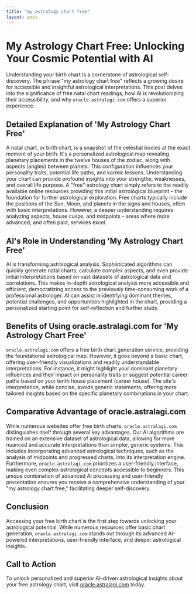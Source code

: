 ```yaml
---
title: "my astrology chart free"
layout: post
---
```


# My Astrology Chart Free: Unlocking Your Cosmic Potential with AI

Understanding your birth chart is a cornerstone of astrological self-discovery.  The phrase "my astrology chart free" reflects a growing desire for accessible and insightful astrological interpretations. This post delves into the significance of free natal chart readings, how AI is revolutionizing their accessibility, and why `oracle.astralagi.com` offers a superior experience.

## Detailed Explanation of 'My Astrology Chart Free'

A natal chart, or birth chart, is a snapshot of the celestial bodies at the exact moment of your birth. It's a personalized astrological map revealing planetary placements in the twelve houses of the zodiac, along with aspects (angles) between planets. This configuration influences your personality traits, potential life paths, and karmic lessons.  Understanding your chart can provide profound insights into your strengths, weaknesses, and overall life purpose.  A "free" astrology chart simply refers to the readily available online resources providing this initial astrological blueprint – the foundation for further astrological exploration.  Free charts typically include the positions of the Sun, Moon, and planets in the signs and houses, often with basic interpretations.  However, a deeper understanding requires analyzing aspects, house cusps, and midpoints – areas where more advanced, and often paid, services excel.

## AI's Role in Understanding 'My Astrology Chart Free'

AI is transforming astrological analysis.  Sophisticated algorithms can quickly generate natal charts, calculate complex aspects, and even provide initial interpretations based on vast datasets of astrological data and correlations. This makes in-depth astrological analysis more accessible and efficient, democratizing access to the previously time-consuming work of a professional astrologer.  AI can assist in identifying dominant themes, potential challenges, and opportunities highlighted in the chart, providing a personalized starting point for self-reflection and further study.

## Benefits of Using oracle.astralagi.com for 'My Astrology Chart Free'

`oracle.astralagi.com` offers a free birth chart generation service, providing the foundational astrological map.  However, it goes beyond a basic chart, offering user-friendly visualizations and readily understandable interpretations.  For instance, it might highlight your dominant planetary influences and their impact on personality traits or suggest potential career paths based on your tenth house placement (career house). The site's interpretation, while concise, avoids generic statements, offering more tailored insights based on the specific planetary combinations in your chart.

## Comparative Advantage of oracle.astralagi.com

While numerous websites offer free birth charts, `oracle.astralagi.com` distinguishes itself through several key advantages.  Our AI algorithms are trained on an extensive dataset of astrological data, allowing for more nuanced and accurate interpretations than simpler, generic systems.  This includes incorporating advanced astrological techniques, such as the analysis of midpoints and progressed charts, into its interpretation engine.  Furthermore, `oracle.astralagi.com` prioritizes a user-friendly interface, making even complex astrological concepts accessible to beginners.  This unique combination of advanced AI processing and user-friendly presentation ensures you receive a comprehensive understanding of your "my astrology chart free," facilitating deeper self-discovery.

## Conclusion

Accessing your free birth chart is the first step towards unlocking your astrological potential. While numerous resources offer basic chart generation, `oracle.astralagi.com` stands out through its advanced AI-powered interpretations, user-friendly interface, and deeper astrological insights.

## Call to Action

To unlock personalized and superior AI-driven astrological insights about your free astrology chart, visit [oracle.astralagi.com](https://oracle.astralagi.com) today.